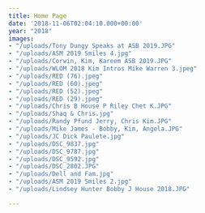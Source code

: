 ```yaml
---
title: Home Page
date: '2018-11-06T02:04:10.000+00:00'
year: "2018"
images:
- "/uploads/Tony Dungy Speaks at ASB 2019.JPG"
- "/uploads/ASM 2019 Smiles 4.jpg"
- "/uploads/Corwin, Kim, Kareem ASB 2019.JPG"
- "/uploads/WLOM 2018 Kim Intros Mike Warren 3.jpeg"
- "/uploads/RED (76).jpeg"
- "/uploads/RED (60).jpeg"
- "/uploads/RED (52).jpeg"
- "/uploads/RED (29).jpeg"
- "/uploads/Chris B House P Riley Chet K.JPG"
- "/uploads/Shaq & Chris.jpg"
- "/uploads/Randy Pfund Jerry, Chris Kim.JPG"
- "/uploads/Mike James - Bobby, Kim, Angela.JPG"
- "/uploads/JC Dick Paulete.jpg"
- "/uploads/DSC_9837.jpg"
- "/uploads/DSC_9787.jpg"
- "/uploads/DSC_9592.jpg"
- "/uploads/DSC_2802.JPG"
- "/uploads/Dell and Fam.jpg"
- "/uploads/ASM 2019 Smiles 2.jpg"
- "/uploads/Lindsey Hunter Bobby J House 2018.JPG"

---
```

